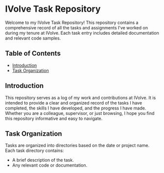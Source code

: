 # IVolve Task Repository

Welcome to my IVolve Task Repository! This repository contains a comprehensive record of all the tasks and assignments I've worked on during my tenure at IVolve. Each task entry includes detailed documentation and relevant code samples.

## Table of Contents

- [Introduction](#introduction)
- [Task Organization](#task-organization)

## Introduction

This repository serves as a log of my work and contributions at IVolve. It is intended to provide a clear and organized record of the tasks I have completed, the skills I have developed, and the progress I have made. Whether you are a colleague, supervisor, or just browsing, I hope you find this repository informative and easy to navigate.

## Task Organization

Tasks are organized into directories based on the date or project name. Each task directory contains:

- A brief description of the task.
- Any relevant code or documentation.



